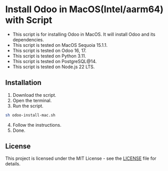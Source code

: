 # Install Odoo in MacOS(Intel/aarm64) with Script

- This script is for installing Odoo in MacOS. It will install Odoo and its dependencies.
- This script is tested on MacOS Sequoia 15.1.1.
- This script is tested on Odoo 16, 17.
- This script is tested on Python 3.11.
- This script is tested on PostgreSQL@14.
- This script is tested on Node.js 22 LTS.

## Installation

1. Download the script.
2. Open the terminal.
3. Run the script.

```bash
sh odoo-install-mac.sh
```

4. Follow the instructions.
5. Done.

## License

This project is licensed under the MIT License - see the [LICENSE](LICENSE) file for details.